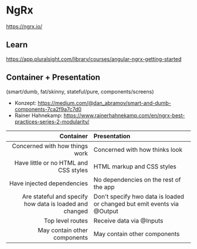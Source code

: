 # NgRx

<https://ngrx.io/>

## Learn

<https://app.pluralsight.com/library/courses/angular-ngrx-getting-started>

## Container + Presentation 

(smart/dumb, fat/skinny, stateful/pure, components/screens)

- Konzept: https://medium.com/@dan_abramov/smart-and-dumb-components-7ca2f9a7c7d0
- Rainer Hahnekamp: https://www.rainerhahnekamp.com/en/ngrx-best-practices-series-2-modularity/

Container                                               | Presentation 
--:                                                     | :--
Concerned with how things work                          | Concerned with how thinks look
Have little or no HTML and CSS styles                   | HTML markup and CSS styles
Have injected dependencies                              | No dependencies on the rest of the app
Are stateful and specify how data is loaded and changed | Don't specify hwo data is loaded or changed but emit events via @Output
Top level routes                                        | Receive data via @Inputs
May contain other components                            | May contain other components
